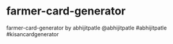 # farmer-card-generator
farmer-card-generator by abhijitpatle @abhijitpatle #abhijitpatle #kisancardgenerator
